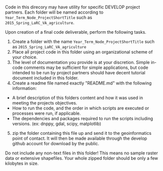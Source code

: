 Code in this direcory may have utility for specific DEVELOP project partners. Each folder will be named according to 
`Year_Term_Node_ProjectShortTitle` such as `2015_Spring_LaRC_VA_agriculture`. 


Upon creation of a final code deliverable, perform the following tasks.

1. Create a folder with the name `Year_Term_Node_ProjectShortTitle` such as `2015_Spring_LaRC_VA_agriculture`
2. Place all project code in this folder using an organizational scheme of your choice.
3. The level of documentation you provide is at your discretion. Simple in-code comments may be sufficient for simple applications, but code intended to be run by project partners should have decent tutorial document included in this folder.
4. Create a readme file named exactly "README.md" with the following information:
 * A brief description of this folders content and how it was used in meeting the projects objectives.
 * How to run the code, and the order in which scripts are executed or processes were run, if applicable.
 * The dependencies and packages required to run the scripts including versions. (ex: dnppy, gdal, scipy, matplotlib)
5. zip the folder containing this file up and send it to the geoinformatics point of contact. It will then be made available through the develop github account for download by the public.


Do not include any non-text files in this folder! This means no sample raster data or extensive shapefiles. Your whole zipped folder should be only a few kilobytes in size.
